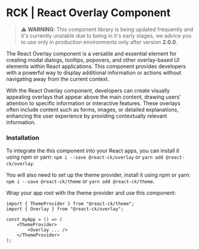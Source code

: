 # RCK | React Overlay Component

> :warning: **WARNING**: This component library is being updated frequently and it's currently unstable due to being in it's early stages, we advice you to use only in production environments only after version **2.0.0**.

The React Overlay component is a versatile and essential element for creating modal dialogs, tooltips, popovers, and other overlay-based UI elements within React applications. This component provides developers with a powerful way to display additional information or actions without navigating away from the current context.

With the React Overlay component, developers can create visually appealing overlays that appear above the main content, drawing users' attention to specific information or interactive features. These overlays often include content such as forms, images, or detailed explanations, enhancing the user experience by providing contextually relevant information.

### Installation 

To integrate the this component into your React apps, you can install it using npm or yarn: `npm i --save @react-ck/overlay` or `yarn add @react-ck/overlay`.

You will also need to set up the theme provider, install it using npm or yarn: `npm i --save @react-ck/theme` or `yarn add @react-ck/theme`.

Wrap your app root with the theme provider and use this component:

```tsx
import { ThemeProvider } from "@react-ck/theme";
import { Overlay } from "@react-ck/overlay";

const myApp = () => (
    <ThemeProvider>
        <Overlay ... />
    </ThemeProvider>
);
```